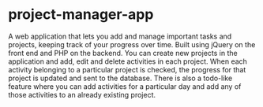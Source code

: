 # project-manager-app
A web application that lets you add and manage important tasks and projects, keeping track of your progress over time.
Built using jQuery on the front end and PHP on the backend. You can create new projects in the application and add, edit and delete activities in each project. When each activity belonging to a particular project is checked, the progress for that project is updated and sent to the database.
There is also a todo-like feature where you can add activities for a particular day and add any of those activities to an already existing project.
